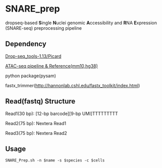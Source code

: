 # SNARE_prep
dropseq-based **S**ingle **N**uclei genomic **A**ccessibility and **R**NA **E**xpression (SNARE-seq) preprocessing pipeline

## Dependency
[Drop-seq_tools-1.13/Picard](https://github.com/broadinstitute/Drop-seq/releases)

[ATAC-seq pipeline & Reference(mm10,hg38)](https://github.com/kundajelab/atac_dnase_pipelines#pipeline)

python package(pysam)

fastx_trimmer(http://hannonlab.cshl.edu/fastx_toolkit/index.html)

## Read(fastq) Structure 
Read1(30 bp): [12-bp barcode][9-bp UMI]TTTTTTTTT

Read2(75 bp): Nextera Read1

Read3(75 bp): Nextera Read2

##  Usage
`SNARE_Prep.sh -n $name -s $species -c $cells`
